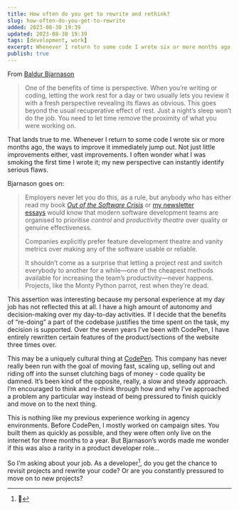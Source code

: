 ```yaml
---
title: How often do you get to rewrite and rethink?
slug: how-often-do-you-get-to-rewrite
added: 2023-08-30 19:39
updated: 2023-08-30 19:39
tags: [development, work]
excerpt: Whenever I return to some code I wrote six or more months ago, the ways to improve it immediately jump out. Not just little improvements either, vast improvements.
publish: true
---
```


From [Baldur Bjarnason](https://www.baldurbjarnason.com/2023/disinterest/)

> One of the benefits of time is perspective. When you’re writing or coding, letting the work rest for a day or two usually lets you review it with a fresh perspective revealing its flaws as obvious. This goes beyond the usual recuperative effect of rest. Just a night’s sleep won’t do the job. You need to let time remove the proximity of what you were working on.

That lands true to me. Whenever I return to some code I wrote six or more months ago, the ways to improve it immediately jump out. Not just little improvements either, vast improvements. I often wonder what I was smoking the first time I wrote it; my new perspective can instantly identify serious flaws.

Bjarnason goes on:

>Employers never let you do this, as a rule, but anybody who has either read my book [_Out of the Software Crisis_](https://softwarecrisis.baldurbjarnason.com/) or [my newsletter essays](https://softwarecrisis.dev/archive/) would know that modern software development teams are organised to prioritise _control_ and _productivity theatre_ over quality or genuine effectiveness.
>
> Companies explicitly prefer feature development theatre and vanity metrics over making any of the software usable or reliable.
>
> It shouldn’t come as a surprise that letting a project rest and switch everybody to another for a while—one of the cheapest methods available for increasing the team’s productivity—never happens. Projects, like the Monty Python parrot, rest when they’re dead.

This assertion was interesting because my personal experience at my day job has not reflected this at all. I have a high amount of autonomy and decision-making over my day-to-day activities. If I decide that the benefits of “re-doing” a part of the codebase justifies the time spent on the task, my decision is supported. Over the seven years I’ve been with CodePen, I have entirely rewritten certain features of the product/sections of the website three times over.

This may be a uniquely cultural thing at [CodePen](https://codepen.io). This company has never really been run with the goal of moving fast, scaling up, selling out and riding off into the sunset clutching bags of money - code quality be damned. It’s been kind of the opposite, really, a slow and steady approach. I’m encouraged to think and re-think through how and why I’ve approached a problem any particular way instead of being pressured to finish quickly and move on to the next thing.

This is nothing like my previous experience working in agency environments. Before CodePen, I mostly worked on campaign sites. You built them as quickly as possible, and they were often only live on the internet for three months to a year. But Bjarnason’s words made me wonder if this was also a rarity in a product developer role...

So I’m asking about your job. As a developer[^1], do you get the chance to revisit projects and rewrite your code? Or are you constantly pressured to move on to new projects?

[^1]: 🤪


